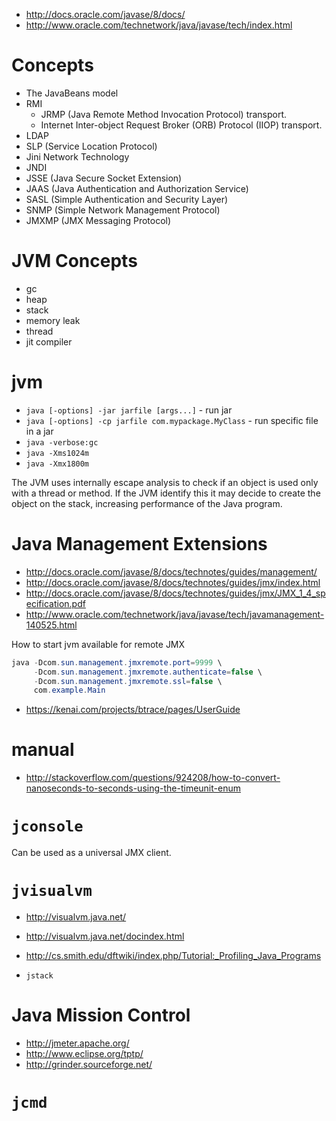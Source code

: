 - http://docs.oracle.com/javase/8/docs/
- http://www.oracle.com/technetwork/java/javase/tech/index.html

# Concepts
- The JavaBeans model
- RMI
    + JRMP (Java Remote Method Invocation Protocol) transport.
    + Internet Inter-object Request Broker (ORB) Protocol (IIOP) transport.
- LDAP
- SLP (Service Location Protocol)
- Jini Network Technology
- JNDI
- JSSE (Java Secure Socket Extension)
- JAAS (Java Authentication and Authorization Service)
- SASL (Simple Authentication and Security Layer)
- SNMP (Simple Network Management Protocol)
- JMXMP (JMX Messaging Protocol)

# JVM Concepts
- gc
- heap
- stack
- memory leak
- thread
- jit compiler

# jvm
- `java [-options] -jar jarfile [args...]` - run jar
- `java [-options] -cp jarfile com.mypackage.MyClass` - run specific file in a jar
- `java -verbose:gc`
- `java -Xms1024m`
- `java -Xmx1800m`

The JVM uses internally escape analysis to check if an object is used only with a thread or method. If the JVM identify this it may decide to create the object on the stack, increasing performance of the Java program.

# Java Management Extensions
- http://docs.oracle.com/javase/8/docs/technotes/guides/management/
- http://docs.oracle.com/javase/8/docs/technotes/guides/jmx/index.html
- http://docs.oracle.com/javase/8/docs/technotes/guides/jmx/JMX_1_4_specification.pdf
- http://www.oracle.com/technetwork/java/javase/tech/javamanagement-140525.html

How to start jvm available for remote JMX
```java
java -Dcom.sun.management.jmxremote.port=9999 \
     -Dcom.sun.management.jmxremote.authenticate=false \
     -Dcom.sun.management.jmxremote.ssl=false \
     com.example.Main
```

- https://kenai.com/projects/btrace/pages/UserGuide

# manual
- http://stackoverflow.com/questions/924208/how-to-convert-nanoseconds-to-seconds-using-the-timeunit-enum

# `jconsole`
Can be used as a universal JMX client.

# `jvisualvm`
- http://visualvm.java.net/
- http://visualvm.java.net/docindex.html
- http://cs.smith.edu/dftwiki/index.php/Tutorial:_Profiling_Java_Programs

- `jstack`

# Java Mission Control

- http://jmeter.apache.org/
- http://www.eclipse.org/tptp/
- http://grinder.sourceforge.net/

# `jcmd`

